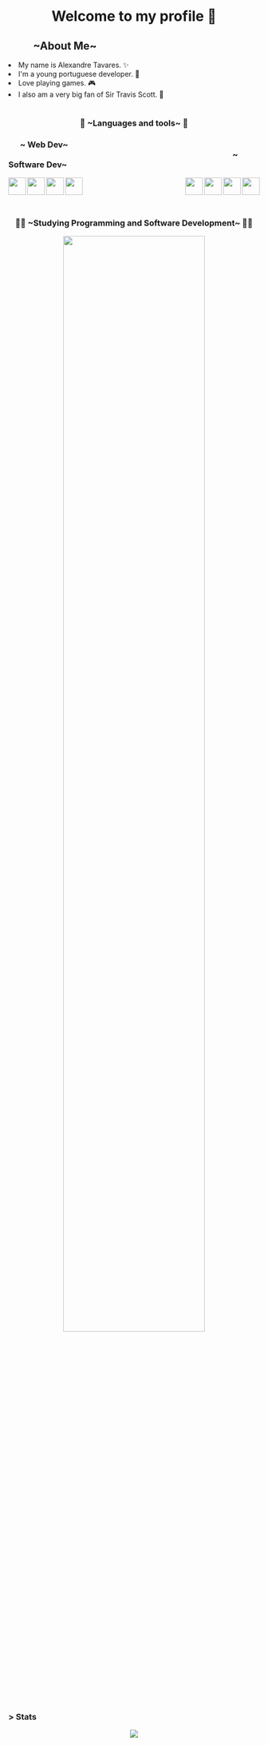  <h1 align="center">Welcome to my profile 📃 </h1>
 <h2><b>&nbsp&nbsp&nbsp&nbsp&nbsp&nbsp&nbsp&nbsp&nbsp ~About Me~ </b></h2>
 <li>My name is Alexandre Tavares. ✨</li>
 <li>I'm a young portuguese developer. 🧷</li>
 <li>Love playing games. 🎮</li>
 <li>I also am a very big fan of Sir Travis Scott. 🌵</li>
 <h1>
 <h3 align="center"> 🔧 ~Languages and tools~ 🔧</h3>
 <div float="left">
   <h3 align="left">
    <b>&nbsp&nbsp&nbsp&nbsp&nbsp ~ Web Dev~ </b>
    <b>&nbsp&nbsp&nbsp&nbsp&nbsp&nbsp&nbsp&nbsp&nbsp&nbsp&nbsp&nbsp&nbsp&nbsp&nbsp&nbsp&nbsp&nbsp&nbsp&nbsp&nbsp&nbsp&nbsp&nbsp&nbsp&nbsp&nbsp&nbsp&nbsp&nbsp&nbsp&nbsp&nbsp&nbsp&nbsp&nbsp&nbsp&nbsp&nbsp&nbsp&nbsp&nbsp&nbsp&nbsp&nbsp&nbsp&nbsp&nbsp&nbsp&nbsp&nbsp&nbsp&nbsp&nbsp&nbsp&nbsp&nbsp&nbsp&nbsp&nbsp&nbsp&nbsp&nbsp&nbsp&nbsp&nbsp&nbsp&nbsp&nbsp&nbsp&nbsp&nbsp&nbsp&nbsp&nbsp&nbsp&nbsp&nbsp&nbsp&nbsp&nbsp&nbsp&nbsp&nbsp&nbsp&nbsp&nbsp&nbsp&nbsp&nbsp&nbsp&nbsp&nbsp&nbsp&nbsp&nbsp&nbsp&nbsp&nbsp&nbsp&nbsp&nbsp&nbsp&nbsp&nbsp&nbsp&nbsp&nbsp&nbsp&nbsp&nbsp&nbsp&nbsp&nbsp&nbsp
     ~ Software Dev~ 
    </b>
  </h3>
 <p>
  <img align="left" src="https://cdn.jsdelivr.net/npm/programming-languages-logos/src/html/html.png" height="35">
  <img align="left" src="https://cdn.jsdelivr.net/npm/programming-languages-logos/src/css/css.png" height="35">
  <img align="left" src="https://cdn.jsdelivr.net/npm/programming-languages-logos/src/javascript/javascript.png" height="35">
  <img align="left" src="https://cdn.jsdelivr.net/npm/programming-languages-logos/src/php/php.png" height="35">
  <img align="right" src="https://cdn.jsdelivr.net/npm/programming-languages-logos/src/lua/lua.png" height="35">
  <img align="right" src="https://cdn.jsdelivr.net/npm/programming-languages-logos/src/java/java.png" height="35">
  <img align="right" src="https://cdn.jsdelivr.net/npm/programming-languages-logos/src/cpp/cpp.png" height="35">
  <img align="right" src="https://cdn.jsdelivr.net/npm/programming-languages-logos/src/csharp/csharp.png" height="35">
 </p>
 </div>
 <br>
 <br>
 <br>
 <h2></h2>
 <h3 align="center">👨‍💻 ~Studying Programming and Software Development~ 👨‍💻</h3>
 <p align="center">
  <img src="https://github.com/TheRedCandyy/portfolio/blob/main/images/trippy_wow.gif" width="75%">
 </p>
 <h2></h2>
 <h3>> Stats </h3>
 <p align="center">
  <img src="https://github-readme-stats.vercel.app/api/top-langs/?username=TheRedCandyy&layout=compact&theme=radical">
 </p>
 <h2></h2>

